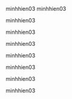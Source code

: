 minhhien03
minhhien03

minhhien03

minhhien03

minhhien03

minhhien03

minhhien03

minhhien03

minhhien03

